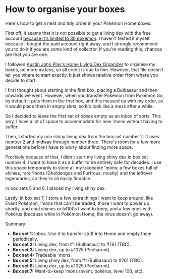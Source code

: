 # How to organise your boxes

Here's how to get a neat and tidy order in your Pokémon Home boxes.

First off, it seems that it is _not_ possible to get a living dex with the free account [because it's limited to 30 pokémon](https://www.gamespot.com/articles/pokemon-home-free-vs-paid-plan-features-pokemon-sw/1100-6473172/). I haven't tested it myself because I bought the paid account right away, and I strongly recommend you to do it if you are some kind of collector. If you're reading this, chances are that you are one.

I followed [Austin John Play's Home Living Dex Organizer](https://www.youtube.com/watch?v=ISPbxFiZkNg) to organise my boxes, no more no less, so all credit is due to him. However, that file doesn't tell you where to start exactly. It just shows relative order from where you decide to start.

I first thought about starting in the first box, placing a Bulbasaur and then onwards we went. However, when you transfer Pokémon from Pokémon Go, by default it puts them in the first box, and this messed up with my order, as it would place them in empty slots, so it'd look like a mess after a while.

So I decided to leave the first set of boxes empty as an inbox of sorts. This way, I have a lot of space to accommodate for new 'mons without having to suffer.

Then, I started my non-shiny living dex from the box set number 2. It uses number 2 and midway through number three. There's room for a few more generations before I have to worry about finding more space.

Precisely because of that, I didn't start my living shiny dex in box set number 4. I want to have it as a buffer to be entirely safe for decades. I use this space temporarily to store all my tradeable 'mons: a few boxes full of shinies, rare 'mons (Gholdengos and Furfrous, mostly) and the leftover legendaries, so they're all easily findable.

In box sets 5 and 6, I placed my living shiny dex.

Lastly, in box set 7, I store a few extra things I want to keep around, like Event Pokémon, 'mons that can't be traded, those I want to power up shortly, and cool shinies or lvl100s I want to keep, and a few ones with Pokérus (because while in Pokémon Home, the virus doesn't go away).

Summary:

* **Box set 1:** Inbox. Use it to transfer stuff into Home and empty them periodically.
* **Box set 2:** Living dex, from #1 (Bulbasaur) to #761 (TBC).
* **Box set 3:** Living dex, up to #1025 (Pecharunt).
* **Box set 4:** Tradeable 'mons.
* **Box set 5:** Living shiny dex, from #1 (Bulbasaur) to #761 (TBC).
* **Box set 6:** Living dex, up to #1025 (Pecharunt).
* **Box set 7:** Want-to-keep 'mons (event, pokérus, level 100, etc).
